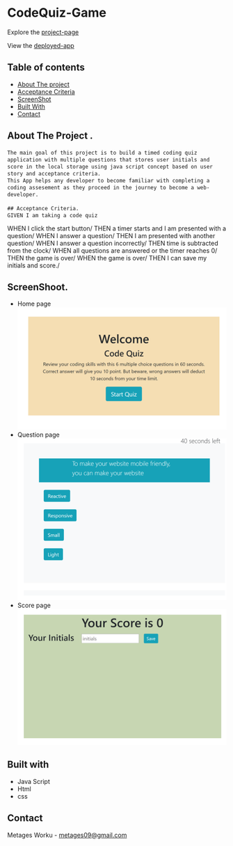 # CodeQuiz-Game
Explore the [project-page](https://github.com/Mgithub89/CodeQuiz-Game.git)

View the [deployed-app](https://mgithub89.github.io/CodeQuiz-Game/)

## Table of contents
   * [About The project](#About-The-Project)
   * [Acceptance Criteria](#Acceptance-Criteria)
   * [ScreenShot](#ScreenShot)
   * [Built With](#Built-With)
   * [Contact](#Contact)

   ## About The Project .
    The main goal of this project is to build a timed coding quiz application with multiple questions that stores user initials and score in the local storage using java script concept based on user story and acceptance criteria.
    This App helps any developer to become familiar with completing a coding assesement as they proceed in the journey to become a web-developer.

    ## Acceptance Criteria.
    GIVEN I am taking a code quiz
WHEN I click the start button/
THEN a timer starts and I am presented with a question/
WHEN I answer a question/
THEN I am presented with another question/
WHEN I answer a question incorrectly/
THEN time is subtracted from the clock/
WHEN all questions are answered or the timer reaches 0/
THEN the game is over/
WHEN the game is over/
THEN I can save my initials and score./

## ScreenShoot.
* Home page
![Assets](Assets/quiz.png)
* Question page
![Assets](Assets/Qpage.png)
* Score page
![Assets](Assets/scorepage.png)

## Built with 
* Java Script
* Html
* css

## Contact
Metages Worku - [metages09@gmail.com](mailto:metages09@gmail.com)




